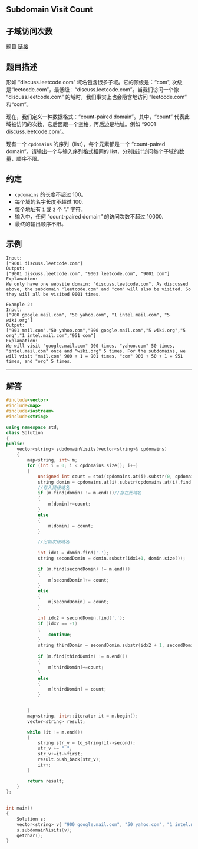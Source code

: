 ## Subdomain Visit Count

## 子域访问次数

题目 [链接](https://leetcode.com/problems/subdomain-visit-count/)

## 题目描述

形如 “discuss.leetcode.com” 域名包含很多子域。它的顶级是：“com", 次级是“leetcode.com”，最低级：“discuss.leetcode.com”。当我们访问一个像 “discuss.leetcode.com” 的域时，我们事实上也会隐含地访问 “leetcode.com” 和“com”。

现在，我们定义一种数据格式：“count-paired domain”。其中，“count” 代表此域被访问的次数，它后面跟一个空格，再后边是地址。例如 “9001 discuss.leetcode.com”。

现有一个 `cpdomains` 的序列（list），每个元素都是一个 “count-paired domain”。请输出一个与输入序列格式相同的 list，分别统计访问每个子域的数量，顺序不限。

## 约定

- `cpdomains` 的长度不超过 100。
- 每个域的名字长度不超过 100.
- 每个地址有 `1` 或 `2` 个 “.” 字符。
- 输入中，任何 “count-paired domain” 的访问次数不超过 10000.
- 最终的输出顺序不限。

## 示例

```text
Input:
["9001 discuss.leetcode.com"]
Output:
["9001 discuss.leetcode.com", "9001 leetcode.com", "9001 com"]
Explanation:
We only have one website domain: "discuss.leetcode.com". As discussed above, the subdomain "leetcode.com" and "com" will also be visited. So they will all be visited 9001 times.

Example 2:
Input:
["900 google.mail.com", "50 yahoo.com", "1 intel.mail.com", "5 wiki.org"]
Output:
["901 mail.com","50 yahoo.com","900 google.mail.com","5 wiki.org","5 org","1 intel.mail.com","951 com"]
Explanation:
We will visit "google.mail.com" 900 times, "yahoo.com" 50 times, "intel.mail.com" once and "wiki.org" 5 times. For the subdomains, we will visit "mail.com" 900 + 1 = 901 times, "com" 900 + 50 + 1 = 951 times, and "org" 5 times.
```

----

## 解答

```C++
#include<vector>
#include<map>
#include<iostream>
#include<string>

using namespace std;
class Solution
{
public:
    vector<string> subdomainVisits(vector<string>& cpdomains)
    {
        map<string, int> m;
        for (int i = 0; i < cpdomains.size(); i++)
        {
            unsigned int count = stoi(cpdomains.at(i).substr(0, cpdomains.at(i).find(" ")));
            string domin = cpdomains.at(i).substr(cpdomains.at(i).find(" ")+1, cpdomains.at(i).size());
            //存入顶级域名
            if (m.find(domin) != m.end())//存在此域名
            {
                m[domin]+=count;
            }
            else
            {
                m[domin] = count;
            }

            //分割次级域名
            
            int idx1 = domin.find('.');
            string secondDomin = domin.substr(idx1+1, domin.size());

            if (m.find(secondDomin) != m.end())
            {
                m[secondDomin]+= count;
            }
            else
            {
                m[secondDomin] = count;
            }

            int idx2 = secondDomin.find('.');
            if (idx2 == -1)
            {
                continue;
            }
            string thirdDomin = secondDomin.substr(idx2 + 1, secondDomin.size());
            
            if (m.find(thirdDomin) != m.end())
            {
                m[thirdDomin]+=count;
            }
            else
            {
                m[thirdDomin] = count;
            }


        }
        map<string, int>::iterator it = m.begin();
        vector<string> result;

        while (it != m.end())
        {
            string str_v = to_string(it->second);
            str_v += " ";
            str_v+=it->first;
            result.push_back(str_v);
            it++;
        }

        return result;
    }
};
        

int main()
{
    Solution s;
    vector<string> v{ "900 google.mail.com", "50 yahoo.com", "1 intel.mail.com", "5 wiki.org" };
    s.subdomainVisits(v);
    getchar();
}
```